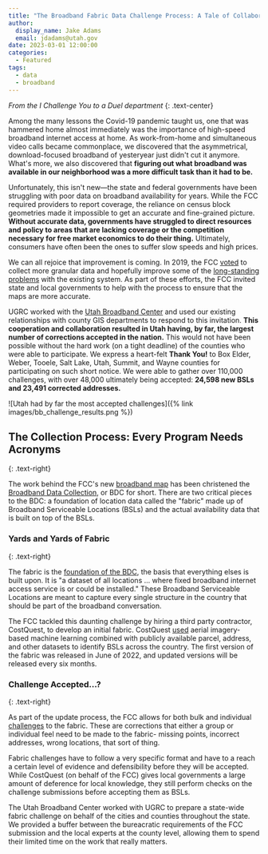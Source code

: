 ```yaml
---
title: "The Broadband Fabric Data Challenge Process: A Tale of Collaboration"
author:
  display_name: Jake Adams
  email: jdadams@utah.gov
date: 2023-03-01 12:00:00
categories:
  - Featured
tags:
  - data
  - broadband
---
```


_From the I Challenge You to a Duel department_
{: .text-center}

Among the many lessons the Covid-19 pandemic taught us, one that was hammered home almost immediately was the importance of high-speed broadband internet access at home. As work-from-home and simultaneous video calls became commonplace, we discovered that the asymmetrical, download-focused broadband of yesteryear just didn't cut it anymore. What's more, we also discovered that **figuring out what broadband was available in our neighborhood was a more difficult task than it had to be.**

Unfortunately, this isn't new—the state and federal governments have been struggling with poor data on broadband availability for years. While the FCC required providers to report coverage, the reliance on census block geometries made it impossible to get an accurate and fine-grained picture. **Without accurate data, governments have struggled to direct resources and policy to areas that are lacking coverage or the competition necessary for free market economics to do their thing.** Ultimately, consumers have often been the ones to suffer slow speeds and high prices.

We can all rejoice that improvement is coming. In 2019, the FCC [voted](https://www.fcc.gov/document/fcc-improves-broadband-mapping) to collect more granular data and hopefully improve some of the [long-standing problems](https://arstechnica.com/tech-policy/2019/08/the-fccs-horrible-broadband-mapping-system-is-finally-getting-an-upgrade/) with the existing system. As part of these efforts, the FCC invited state and local governments to help with the process to ensure that the maps are more accurate.

UGRC worked with the [Utah Broadband Center](https://business.utah.gov/broadband/) and used our existing relationships with county GIS departments to respond to this invitation. **This cooperation and collaboration resulted in Utah having, by far, the largest number of corrections accepted in the nation.** This would not have been possible without the hard work (on a tight deadline) of the counties who were able to participate. We express a heart-felt **Thank You!** to Box Elder, Weber, Tooele, Salt Lake, Utah, Summit, and Wayne counties for participating on such short notice. We were able to gather over 110,000 challenges, with over 48,000 ultimately being accepted: **24,598 new BSLs and 23,491 corrected addresses.**

![Utah had by far the most accepted challenges]({% link images/bb_challenge_results.png %})

## The Collection Process: Every Program Needs Acronyms
{: .text-right}

The work behind the FCC's new [broadband map](https://broadbandmap.fcc.gov/home) has been christened the [Broadband Data Collection](https://www.fcc.gov/BroadbandData), or BDC for short. There are two critical pieces to the BDC: a foundation of location data called the "fabric" made up of Broadband Serviceable Locations (BSLs) and the actual availability data that is built on top of the BSLs.

### Yards and Yards of Fabric
{: .text-right}

The fabric is the [foundation of the BDC](https://help.bdc.fcc.gov/hc/en-us/articles/5375384069659-What-is-the-Location-Fabric-), the basis that everything elses is built upon. It is "a dataset of all locations ... where fixed broadband internet access service is or could be installed." These Broadband Serviceable Locations are meant to capture every single structure in the country that should be part of the broadband conversation.

The FCC tackled this daunting challenge by hiring a third party contractor, CostQuest, to develop an initial fabric. CostQuest [used](https://help.bdc.fcc.gov/hc/en-us/articles/9157937493275-Video-Broadband-Serviceable-Location-Fabric-How-It-Was-Created) aerial imagery-based machine learning combined with publicly available parcel, address, and other datasets to identify BSLs across the country. The first version of the fabric was released in June of 2022, and updated versions will be released every six months.

### Challenge Accepted...?
{: .text-right}

As part of the update process, the FCC allows for both bulk and individual [challenges](https://help.bdc.fcc.gov/hc/en-us/articles/8554187214107-Fabric-Challenge-Process) to the fabric. These are corrections that either a group or individual feel need to be made to the fabric- missing points, incorrect addresses, wrong locations, that sort of thing.

Fabric challenges have to follow a very specific format and have to a reach a certain level of evidence and defensibility before they will be accepted. While CostQuest (on behalf of the FCC) gives local governments a large amount of deference for local knowledge, they still perform checks on the challenge submissions before accepting them as BSLs.

The Utah Broadband Center worked with UGRC to prepare a state-wide fabric challenge on behalf of the cities and counties throughout the state. We provided a buffer between the bureacratic requirements of the FCC submission and the local experts at the county level, allowing them to spend their limited time on the work that really matters.
